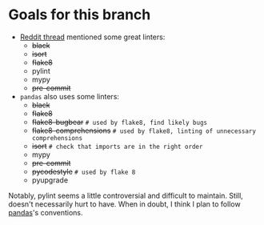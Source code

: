 
# Goals for this branch

- [Reddit thread](https://www.reddit.com/r/Python/comments/vb3tw6/comment/ic6ql46/?utm_source=share&utm_medium=web2x&context=3) mentioned some great linters:
    - ~~black~~
    - ~~isort~~
    - ~~flake8~~
    - pylint
    - mypy
    - ~~pre-commit~~
- `pandas` also uses some linters:
    - ~~black~~
    - ~~flake8~~
    - ~~flake8-bugbear~~  `# used by flake8, find likely bugs`
    - ~~flake8-comprehensions~~  `# used by flake8, linting of unnecessary comprehensions`
    - ~~isort~~  `# check that imports are in the right order`
    - mypy
    - ~~pre-commit~~
    - ~~pycodestyle~~  `# used by flake 8`
    - pyupgrade


Notably, pylint seems a little controversial and difficult to maintain. Still, doesn't necessarily hurt to have. When in doubt, I think I plan to follow [pandas](https://github.com/pandas-dev/pandas)'s conventions.
